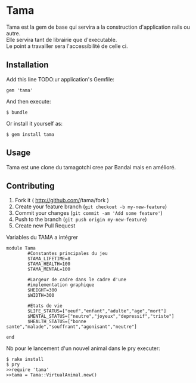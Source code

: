 # Tama

Tama est la gem de base qui servira a la construction d'application rails ou autre.<br>
Elle servira tant de librairie que d'executable.<br>
Le point a travailler sera l'accessibilité de celle ci.

## Installation

Add this line TODO:ur application's Gemfile:

    gem 'tama'

And then execute:

    $ bundle

Or install it yourself as:

    $ gem install tama

## Usage

Tama est une clone du tamagotchi cree par Bandai mais en amélioré.

## Contributing

1. Fork it ( http://github.com/<mosleymos>/tama/fork )
2. Create your feature branch (`git checkout -b my-new-feature`)
3. Commit your changes (`git commit -am 'Add some feature'`)
4. Push to the branch (`git push origin my-new-feature`)
5. Create new Pull Request


Variables du TAMA a intégrer

```
module Tama
        #Constantes principales du jeu
        $TAMA_LIFETIME=8
        $TAMA_HEALTH=100
        $TAMA_MENTAL=100
        
        #Largeur de cadre dans le cadre d'une
        #implementation graphique
        $HEIGHT=300
        $WIDTH=300
        
        #Etats de vie
        $LIFE_STATUS=["oeuf","enfant","adulte","age","mort"]
        $MENTAL_STATUS=["neutre","joyeux","depressif","triste"]
        $HEALTH_STATUS=["bonne sante","malade","souffrant","agonisant","neutre"]

end
```

Nb pour le lancement d'un nouvel animal dans le pry executer:
```
$ rake install
$ pry
>>require 'tama'
>>tama = Tama::VirtualAnimal.new()

```
